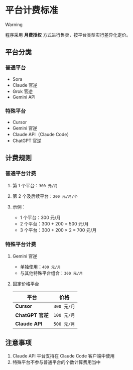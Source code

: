 # 平台计费标准

> [!WARNING]
>
> 程序采用 **月费授权** 方式进行售卖，按平台类型实行差异化定价。

## 平台分类

### 普通平台

- Sora
- Claude 官逆
- Grok 官逆
- Gemini API

### 特殊平台

- Cursor
- Gemini 官逆
- Claude API（Claude Code）
- ChatGPT 官逆

## 计费规则

### 普通平台计费

1. 第 1 个平台：`300 元/月`
2. 第 2 个及后续平台：`200 元/月/个`
3. 示例：

   - 1 个平台：300 元/月
   - 2 个平台：300 + 200 = 500 元/月
   - 3 个平台：300 + 200 × 2 = 700 元/月

### 特殊平台计费

1. Gemini 官逆

   - 单独使用：`400 元/月`
   - 与其他特殊平台组合：`300 元/月`

2. 固定价格平台

   | 平台             | 价格        |
   | ---------------- | ----------- |
   | **Cursor**       | `300 元/月` |
   | **ChatGPT 官逆** | `100 元/月` |
   | **Claude API**   | `500 元/月` |

## 注意事项

1. Claude API 平台支持在 Claude Code 客户端中使用
2. 特殊平台不参与普通平台的个数计算费用当中
